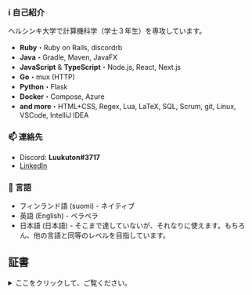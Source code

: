 

### ℹ️ 自己紹介

ヘルシンキ大学で計算機科学（学士３年生）を専攻しています。

- **Ruby**・Ruby on Rails, discordrb
- **Java**・Gradle, Maven, JavaFX
- **JavaScript** & **TypeScript**・Node.js, React, Next.js
- **Go**・mux (HTTP)
- **Python**・Flask
- **Docker**・Compose, Azure
- **and more**・HTML+CSS, Regex, Lua, LaTeX, SQL, Scrum, git, Linux, VSCode, IntelliJ IDEA

### 📫 連絡先

- Discord: **Luukuton#3717**
- [LinkedIn](https://www.linkedin.com/in/marko-leinikka/)

### 💬 言語

- フィンランド語 (suomi) - ネイティブ
- 英語 (English) - ペラペラ
- 日本語 (日本語) - そこまで達していないが、それなりに使えます。もちろん、他の言語と同等のレベルを目指しています。


## 証書

<details>
  <summary>ここをクリックして、ご覧ください。</summary>
  
  <span>
    <img alt="Fullstack open" src="https://raw.githubusercontent.com/Luukuton/Luukuton/main/img/certificate-fullstack.png" width="350">
  </span>
  <span>
    <img alt="DevOps with Docker" src="https://raw.githubusercontent.com/Luukuton/Luukuton/main/img/certificate-docker.png" width="350">
  </span>
  <span>
    <img alt="Elements of AI" src="https://raw.githubusercontent.com/Luukuton/Luukuton/main/img/certificate-elements-of-ai.png" width="350">
  </span>
  <span>
    <img alt="Ethics of AI" src="https://raw.githubusercontent.com/Luukuton/Luukuton/main/img/certificate-ethics-of-ai.png" width="350">
  </span>

  オリジナルコースリンク: [Fullstack Open](https://studies.cs.helsinki.fi/stats/api/certificate/fullstackopen/en/e674cfce0a2adf8cb8e3eeb6273ea237), [DevOps with Docker](https://studies.cs.helsinki.fi/stats/api/certificate/docker2021/en/c42e4cace0d281d9a32f6bc9e70a081c), [Elements of AI](https://certificates.mooc.fi/validate/04hbs8qngyir), [Ethics of AI](https://certificates.mooc.fi/validate/uycscy8wfg)
</details>
